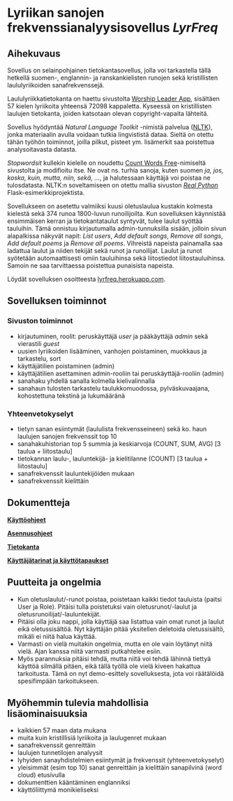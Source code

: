 # Lyriikan sanojen frekvenssianalyysisovellus *LyrFreq*

## Aihekuvaus

Sovellus on selainpohjainen tietokantasovellus, jolla voi tarkastella tällä hetkellä suomen-, englannin- ja ranskankielisten runojen sekä kristillisten laululyriikoiden sanafrekvenssejä.

Laululyriikkatietokanta on haettu sivustolta [Worship Leader App](https://worshipleaderapp.com/en/download-song-database-opensong-openlp-and-quelea), sisältäen 57 kielen lyriikoita yhteensä 72098 kappaletta. Kyseessä on kristillisten laulujen tietokanta, joiden katsotaan olevan copyright-vapaita lähteitä.

Sovellus hyödyntää *Natural Language Toolkit* -nimistä palvelua ([NLTK](https://www.nltk.org/)), jonka materiaalin avulla voidaan tutkia lingvististä dataa. Sieltä on otettu tähän työhön toiminnot, joilla pilkut, pisteet ym. lisämerkit saa poistettua analysoitavasta datasta.

*Stopwordsit* kullekin kielelle on noudettu [Count Words Free](https://countwordsfree.com/)-nimiseltä sivustolta ja modifioitu itse. Ne ovat ns. turhia sanoja, kuten suomen *ja, jos, koska, kuin, mutta, niin, sekä, ...*, ja halutessaan käyttäjä voi poistaa ne tulosdatasta. NLTK:n soveltamiseen on otettu mallia sivuston [*Real Python*](https://realpython.com/flask-by-example-part-1-project-setup/) Flask-esimerkkiprojektista.

Sovellukseen on asetettu valmiiksi kuusi oletuslaulua kustakin kolmesta kielestä sekä 374 runoa 1800-luvun runoilijoilta. Kun sovelluksen käynnistää ensimmäisen kerran ja tietokantataulut syntyvät, tulee laulut syöttää tauluihin. Tämä onnistuu kirjautumalla admin-tunnuksilla sisään, jolloin sivun alapalkissa näkyvät napit: *List users*, *Add default songs*, *Remove all songs*, *Add default poems* ja *Remove all poems*. Vihreistä napeista painamalla saa ladattua laulut ja niiden tekijät sekä runot ja runoilijat. Laulut ja runot syötetään automaattisesti omiin tauluihinsa sekä liitostiedot liitostauluihinsa. Samoin ne saa tarvittaessa poistettua punaisista napeista.

Löydät sovelluksen osoitteesta [lyrfreq.herokuapp.com](https://lyrfreq.herokuapp.com/).

## Sovelluksen toiminnot

### Sivuston toiminnot
- kirjautuminen, roolit: peruskäyttäjä *user* ja pääkäyttäjä *admin* sekä vierastili *guest*
- uusien lyriikoiden lisääminen, vanhojen poistaminen, muokkaus ja tarkastelu, sort
- käyttäjätilien poistaminen (admin)
- käyttäjätilien asettaminen admin-rooliin tai peruskäyttäjä-rooliin (admin)
- sanahaku yhdellä sanalla kolmella kielivalinnalla
- sanahaun tulosten tarkastelu taulukkomuodossa, pylväskuvaajana, kohostettuna tekstinä ja lukumääränä

### Yhteenvetokyselyt
- tietyn sanan esiintymät (laululista frekvensseineen) sekä ko. haun laulujen sanojen frekvenssit top 10
- sanahakuhistorian top 5 summia ja keskiarvoja (COUNT, SUM, AVG) [3 taulua + liitostaulu]
- tietokannan laulu-, lauluntekijä- ja kielitilanne (COUNT) [3 taulua + liitostaulu]
- sanafrekvenssit lauluntekijöiden mukaan
- sanafrekvenssit kielittäin

## Dokumentteja

[**Käyttöohjeet**](documentation/kayttoohje.md)

[**Asennusohjeet**](documentation/asennusohje.md)

[**Tietokanta**](documentation/tietokanta.md)

[**Käyttäjätarinat ja käyttötapaukset**](documentation/user_stories.md)

## Puutteita ja ongelmia

* Kun oletuslaulut/-runot poistaa, poistetaan kaikki tiedot tauluista (paitsi User ja Role). Pitäisi tulla poistetuksi vain oletusrunot/-laulut ja oletusrunoilijat/-lauluntekijät.
* Pitäisi olla joku nappi, jolla käyttäjä saa listattua vain omat runot ja laulut eikä oletussisältöä. Nyt käyttäjän pitää yksitellen deletoida oletussisältö, mikäli ei niitä halua käyttää.
* Varmasti on vielä muitakin ongelmia, mutta en ole vain löytänyt niitä vielä. Ajan kanssa niitä varmasti putkahtelee esiin.
* Myös parannuksia pitäisi tehdä, mutta niitä voi tehdä lähinnä tiettyä käyttöä silmällä pitäen, eikä tällä työllä ole vielä kiveen hakattua tarkoitusta. Tämä on nyt demo-esittely sovelluksesta, jota voi räätälöidä spesifimpään tarkoitukseen.

## Myöhemmin tulevia mahdollisia lisäominaisuuksia

* kaikkien 57 maan data mukana
* muita kuin kristillisiä lyriikoita ja laulugenret mukaan
* sanafrekvenssit genreittäin
* laulujen tunnetilojen analyysit
* lyhyiden sanayhdistelmien esiintymät ja frekvenssit (yhteenvetokyselyt)
* yleisimmät (esim top 10) sanat genreittäin ja kielittäin sanapilvinä (word cloud) etusivulla
* dokumenttien kääntäminen englanniksi
* käyttöliittymä monikieliseksi
